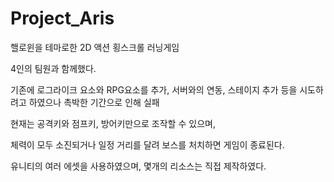 # Project_Aris

핼로윈을 테마로한 2D 액션 횡스크롤 러닝게임

4인의 팀원과 함께했다.

기존에 로그라이크 요소와 RPG요소를 추가, 서버와의 연동, 스테이지 추가 등을 시도하려고 하였으나 촉박한 기간으로 인해 실패

현재는 공격키와 점프키, 방어키만으로 조작할 수 있으며,

체력이 모두 소진되거나 일정 거리를 달려 보스를 처치하면 게임이 종료된다.

유니티의 여러 에셋을 사용하였으며, 몇개의 리소스는 직접 제작하였다.
